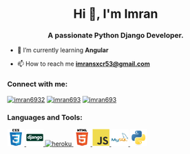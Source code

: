 <h1 align="center">Hi 👋, I'm Imran</h1>
<h3 align="center">A passionate Python Django Developer.</h3>






- 🌱 I’m currently learning **Angular**

- 📫 How to reach me **imransxcr53@gmail.com**

<h3 align="left">Connect with me:</h3>
<p align="left">
<a href="https://twitter.com/imran6932" target="blank"><img align="center" src="https://static01.nyt.com/images/2014/08/10/magazine/10wmt/10wmt-superJumbo-v4.jpg" alt="imran6932" height="30" width="40" /></a>
<a href="https://linkedin.com/in/imran693" target="blank"><img align="center" src="https://1000logos.net/wp-content/uploads/2017/03/LinkedIn-Logo-2003.jpg" alt="imran693" height="30" width="40" /></a>
<a href="https://fb.com/imran693" target="blank"><img align="center" src="https://media1.fdncms.com/inlander/imager/u/original/2772541/facebook-wordmark-1024x819.png" alt="imran693" height="30" width="40" /></a>
</p>

<h3 align="left">Languages and Tools:</h3>
<p align="left"> <a href="https://www.w3schools.com/css/" target="_blank"> <img src="https://raw.githubusercontent.com/devicons/devicon/master/icons/css3/css3-original-wordmark.svg" alt="css3" width="40" height="40"/> </a> <a href="https://www.djangoproject.com/" target="_blank"> <img src="https://raw.githubusercontent.com/devicons/devicon/master/icons/django/django-original.svg" alt="django" width="40" height="40"/> </a> <a href="https://heroku.com" target="_blank"> <img src="https://www.vectorlogo.zone/logos/heroku/heroku-icon.svg" alt="heroku" width="40" height="40"/> </a> <a href="https://www.w3.org/html/" target="_blank"> <img src="https://raw.githubusercontent.com/devicons/devicon/master/icons/html5/html5-original-wordmark.svg" alt="html5" width="40" height="40"/> </a> <a href="https://developer.mozilla.org/en-US/docs/Web/JavaScript" target="_blank"> <img src="https://raw.githubusercontent.com/devicons/devicon/master/icons/javascript/javascript-original.svg" alt="javascript" width="40" height="40"/> </a> <a href="https://www.mysql.com/" target="_blank"> <img src="https://raw.githubusercontent.com/devicons/devicon/master/icons/mysql/mysql-original-wordmark.svg" alt="mysql" width="40" height="40"/> </a> <a href="https://www.python.org" target="_blank"> <img src="https://raw.githubusercontent.com/devicons/devicon/master/icons/python/python-original.svg" alt="python" width="40" height="40"/> </a> </p>

